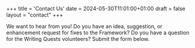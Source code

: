 +++
title = 'Contact Us'
date = 2024-05-30T11:01:00+01:00
draft = false
layout = "contact"
+++

We want to hear from you! Do you have an idea, suggestion, or enhancement request for fixes to the Framework? Do you have a question for the Writing Quests volunteers?  Submit the form below.

